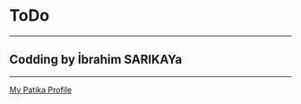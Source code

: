 # ToDo
----------------
## Codding by İbrahim SARIKAYa
----------------
[My Patika Profile](https://app.patika.dev/ibro)